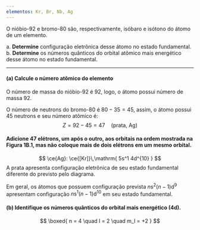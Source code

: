 ```yaml
---
elementos: Kr, Br, Nb, Ag
---
```


O nióbio-92 e bromo-80 são, respectivamente, isóbaro e isótono do átomo de um elemento.

a. **Determine** configuração eletrônica desse átomo no estado fundamental.
b. **Determine** os números quânticos do orbital atômico mais energético desse átomo no estado fundamental.

---

#### **(a)** Calcule o número atômico do elemento

O número de massa do nióbio-92 é 92, logo, o átomo possui número de massa 92.

O número de neutrons do bromo-80 é $80 - 35 = 45$, assim, o átomo possui 45 neutrons e seu número atômico é:
$$
    Z = 92 - 45 = 47 \quad \text{(prata, Ag)}
$$

#### Adicione $47$ elétrons, um após o outro, aos orbitais na ordem mostrada na Figura 1B.1, mas não coloque mais de dois elétrons em um mesmo orbital.

$$
    \ce{Ag}: \ce{[Kr]}\,\mathrm{ 5s^1 4d^{10} }
$$
A prata apresenta configuração eletrônica de seu estado fundamental diferente do previsto pelo diagrama.

Em geral, os átomos que possuem configuração prevista $n\mathrm{s^2} (n-1)\mathrm{d^9}$ apresentam configuração $n\mathrm{s^1} (n-1)\mathrm{d^{10}}$ em seu estado fundamental.

#### **(b)** Identifique os números quânticos do orbital mais energético ($\mathrm{4d}$).

$$
    \boxed{ n = 4 \quad l = 2 \quad m_l = +2 }
$$